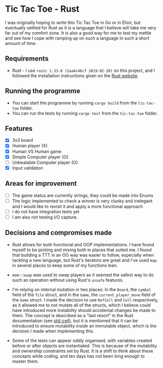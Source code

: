 # Tic Tac Toe - Rust

I was originally hoping to write this Tic Tac Toe in Go or in Elixir, but
eventually settled for Rust as it is a language that I believe will take me
very far out of my comfort zone. It is also a good way for me to test my mettle
and see how I cope with ramping up on such a language in such a short amount of
time.

## Requirements
- Rust - I use `rustc 1.33.0 (2aa4c46cf 2019-02-28)` on this project, and I
followed the installation instructions given on the
[Rust website](https://www.rust-lang.org/tools/install).

## Running the programme
- You can start the programme by running `cargo build` from the `tic-tac-toe` folder.
- You can run the tests by running `cargo test` from the `tic-tac-toe` folder.

## Features
- [x] 3x3 board
- [x] Human player (X)
- [x] Human VS Human game
- [x] Simple Computer player (O)
- [ ] Unbeatable Computer player (O)
- [x] Input validation

## Areas for improvement
- [ ] The game status are currently strings, they could be made into Enums
- [ ] The logic implemented to check a winner is very clunky and inelegant and
I would like to revisit it and apply a more functional approach
- [ ] I do not have integration tests yet
- [ ] I am also not testing I/O capture.

## Decisions and compromises made

- Rust allows for both functional and OOP implementations. I have found myself to be
picking and mixing both in places that suited me. I found that building a TTT in an OO
way was easier to follow, especially when tackling a new language, but Rust's iterators
are great and I've used `map` in several places to keep some of my functions lean.

- `mem::swap` was used to swap players as it seemed the safest way to do such an
operation without using Rust's  `unsafe` features.

- I'm relying on internal mutation in two places: In the `Board`, the `symbol` field
of the `Tile` struct, and in the `Game`, the `current_player_move` field of the `Game`
struct. I made the decision to use `RefCell` and `Cell` respectively, as it allowed me
to not mutate all of the structs, which I believe could have introduced more instability
should accidental changes be made to them. The concept is described as a "last resort" in
the Rust documentation (see [std::cell](https://doc.rust-lang.org/std/cell/)), but it is
mentioned that it can be introduced to ensure mutability _inside_ an immutable object, which
is the decision I made when implementing this.

- Some of the tests can appear oddly organised, with variables created before or after objects
are instantiated. This is because of the mutability and ownership constraints set by Rust. It
is a shift to think about these concepts while coding, and ten days has not been long enough to master
them.